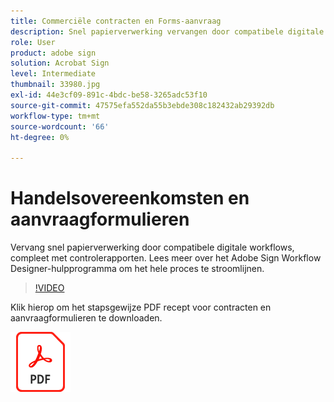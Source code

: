 ```yaml
---
title: Commerciële contracten en Forms-aanvraag
description: Snel papierverwerking vervangen door compatibele digitale workflows, compleet met controlerapporten
role: User
product: adobe sign
solution: Acrobat Sign
level: Intermediate
thumbnail: 33980.jpg
exl-id: 44e3cf09-891c-4bdc-be58-3265adc53f10
source-git-commit: 47575efa552da55b3ebde308c182432ab29392db
workflow-type: tm+mt
source-wordcount: '66'
ht-degree: 0%

---
```


# Handelsovereenkomsten en aanvraagformulieren

Vervang snel papierverwerking door compatibele digitale workflows, compleet met controlerapporten. Lees meer over het Adobe Sign Workflow Designer-hulpprogramma om het hele proces te stroomlijnen.

>[!VIDEO](https://video.tv.adobe.com/v/33980?hidetitle=true)

Klik hierop om het stapsgewijze PDF recept voor contracten en aanvraagformulieren te downloaden.

[![Download PDF Recipe](../assets/acrobat_PDF_96.png)](../assets/adobe-sign_set_up_a_workflow_use_case.pdf)
